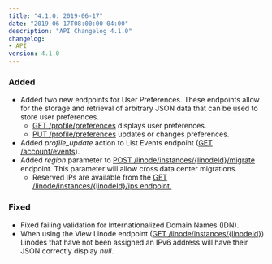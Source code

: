 ```yaml
---
title: "4.1.0: 2019-06-17"
date: "2019-06-17T08:00:00-04:00"
description: "API Changelog 4.1.0"
changelog:
- API
version: 4.1.0
---
```


### Added

- Added two new endpoints for User Preferences. These endpoints allow for the storage and retrieval of arbitrary JSON data that can be used to store user preferences.
    - [GET /profile/preferences](https://developers.linode.com/api/v4/profile-preferences) displays user preferences.
    - [PUT /profile/preferences](https://developers.linode.com/api/v4/profile-preferences/#put) updates or changes preferences.
- Added *profile\_update* action to List Events endpoint ([GET /account/events](https://developers.linode.com/api/v4/account-events)).
- Added *region* parameter to [POST /linode/instances/{linodeId}/migrate](https://developers.linode.com/api/v4/linode-instances-linode-id-migrate/#post) endpoint. This parameter will allow cross data center migrations.
    - Reserved IPs are available from the [GET /linode/instances/{linodeId}/ips endpoint.](https://developers.linode.com/api/v4/linode-instances-linode-id-ips)

### Fixed

- Fixed failing validation for Internationalized Domain Names (IDN).
- When using the View Linode endpoint ([GET /linode/instances/{linodeId}](https://developers.linode.com/api/v4/linode-instances-linode-id)) Linodes that have not been assigned an IPv6 address will have their JSON correctly display *null*.

